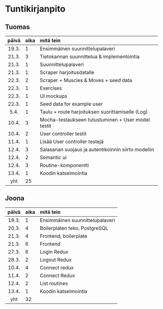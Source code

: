 # Tuntikirjanpito

## Tuomas
| päivä | aika | mitä tein  |
| :----:|:-----| :-----|
| 19.3. | 1    | Ensimmäinen suunnittelupalaveri |
| 21.3. | 3    | Tietokannan suunnittelua & implementointia |
| 21.3. | 1    | Suunnittelupalaveri |
| 21.3. | 1    | Scraper harjoitusdatalle |
| 22.3. | 2    | Scraper + Muscles & Moves + seed data |
| 22.3. | 1    | Exercises |
| 22.3. | 1    | UI mockups |
| 22.3. | 1    | Seed data for example user |
| 5.4.  | 1    | Taulu + route harjoituksen suorittamiselle (Log) |
| 10.4. | 3    | Mocha-testaukseen tutustuminen + User model testit |
| 10.4. | 2    | User controller testit |
| 11.4. | 1    | Lisää User controller testejä |
| 12.4. | 3    | Salasanan suojaus ja autentikoinnin siirto modeliin |
| 12.4. | 2    | Semantic ui |
| 12.4. | 3    | Routine-komponentti |
| 13.4. | 1    | Koodin katselmointia |
| yht   | 25   | | 

## Joona
| päivä | aika | mitä tein  |
| :----:|:-----| :-----|
| 19.3. | 1    | Ensimmäinen suunnittelupalaveri |
| 20.3. | 4    | Boilerplaten teko, PostgreSQL |
| 21.3. | 4    | Frontend, boilerplate |
| 21.3. | 6    | Frontend |
| 27.3. | 6    | Login Redux |
| 28.3. | 2    | Logout Redux |
| 10.4. | 4    | Connect redux |
| 11.4. | 2    | Connect Redux |
| 12.4. | 2    | List routines |
| 13.4. | 1    | Koodin katselmointia |
| yht   | 32   | | 
